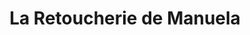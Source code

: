---
title: "La Retoucherie de Manuela"
url: /caracas/la-retoucherie-de-manuela-avenida-francisco-de-miranda/
shop: sastre
---